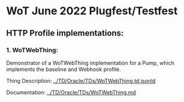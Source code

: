 # WoT June 2022 Plugfest/Testfest

## HTTP Profile implementations:

### 1. WoTWebThing:

Demonstrator of a WoTWebThing implementation for a Pump, which implements the baseline and Webhook profile.

Thing Description: [../TD/Oracle/TDs/WoTWebThing.td.jsonld]()

Documentation: [../TD/Oracle/TDs/WoTWebThing.md](../TD/Oracle/TDs/WoTWebThing.md)